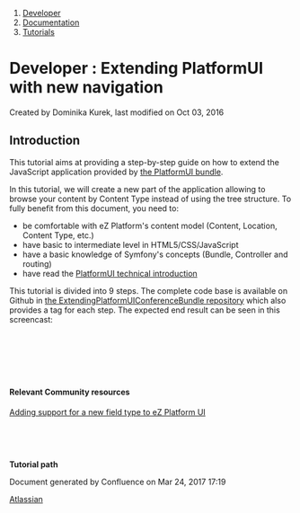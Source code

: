 1.  <span>[Developer](index.html)</span>
2.  <span>[Documentation](Documentation_31429504.html)</span>
3.  <span>[Tutorials](Tutorials_31429522.html)</span>

<span id="title-text"> Developer : Extending PlatformUI with new navigation </span>
===================================================================================

Created by <span class="author"> Dominika Kurek</span>, last modified on Oct 03, 2016

Introduction
------------

This tutorial aims at providing a step-by-step guide on how to extend the JavaScript application provided by <a href="https://github.com/ezsystems/PlatformUIBundle" class="external-link">the PlatformUI bundle</a>. 

In this tutorial, we will create a new part of the application allowing to browse your content by Content Type instead of using the tree structure. To fully benefit from this document, you need to:

-   be comfortable with eZ Platform's content model (Content, Location, Content Type, etc.)
-   have basic to intermediate level in HTML5/CSS/JavaScript
-   have a basic knowledge of Symfony's concepts (Bundle, Controller and routing)
-   have read the [PlatformUI technical introduction](Extending-eZ-Platform_31429689.html)

This tutorial is divided into 9 steps. The complete code base is available on Github in <a href="https://github.com/ezsystems/ExtendingPlatformUIConferenceBundle" class="external-link">the ExtendingPlatformUIConferenceBundle repository</a> which also provides a tag for each step. The expected end result can be seen in this screencast:

 

 

 

#### Relevant Community resources

<a href="http://www.netgenlabs.com/Blog/Adding-support-for-a-new-field-type-to-eZ-Publish-Platform-UI" class="external-link">Adding support for a new field type to eZ Platform UI</a>

 

 

**Tutorial path**

Document generated by Confluence on Mar 24, 2017 17:19

[Atlassian](http://www.atlassian.com/)


